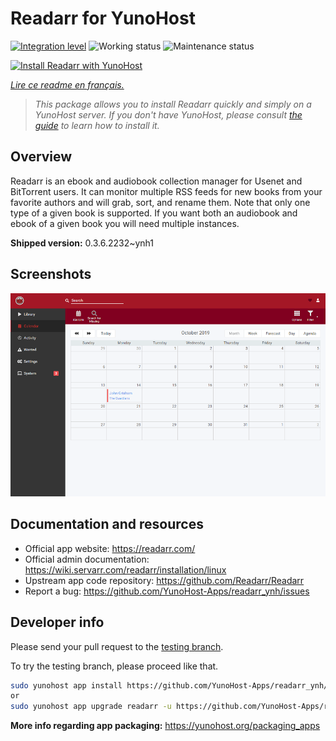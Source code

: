 <!--
N.B.: This README was automatically generated by https://github.com/YunoHost/apps/tree/master/tools/README-generator
It shall NOT be edited by hand.
-->

# Readarr for YunoHost

[![Integration level](https://dash.yunohost.org/integration/readarr.svg)](https://dash.yunohost.org/appci/app/readarr) ![Working status](https://ci-apps.yunohost.org/ci/badges/readarr.status.svg) ![Maintenance status](https://ci-apps.yunohost.org/ci/badges/readarr.maintain.svg)

[![Install Readarr with YunoHost](https://install-app.yunohost.org/install-with-yunohost.svg)](https://install-app.yunohost.org/?app=readarr)

*[Lire ce readme en français.](./README_fr.md)*

> *This package allows you to install Readarr quickly and simply on a YunoHost server.
If you don't have YunoHost, please consult [the guide](https://yunohost.org/#/install) to learn how to install it.*

## Overview

Readarr is an ebook and audiobook collection manager for Usenet and BitTorrent users. It can monitor multiple RSS feeds for new books from your favorite authors and will grab, sort, and rename them. Note that only one type of a given book is supported. If you want both an audiobook and ebook of a given book you will need multiple instances.

**Shipped version:** 0.3.6.2232~ynh1

## Screenshots

![Screenshot of Readarr](./doc/screenshots/calendar.png)

## Documentation and resources

* Official app website: <https://readarr.com/>
* Official admin documentation: <https://wiki.servarr.com/readarr/installation/linux>
* Upstream app code repository: <https://github.com/Readarr/Readarr>
* Report a bug: <https://github.com/YunoHost-Apps/readarr_ynh/issues>

## Developer info

Please send your pull request to the [testing branch](https://github.com/YunoHost-Apps/readarr_ynh/tree/testing).

To try the testing branch, please proceed like that.

``` bash
sudo yunohost app install https://github.com/YunoHost-Apps/readarr_ynh/tree/testing --debug
or
sudo yunohost app upgrade readarr -u https://github.com/YunoHost-Apps/readarr_ynh/tree/testing --debug
```

**More info regarding app packaging:** <https://yunohost.org/packaging_apps>

